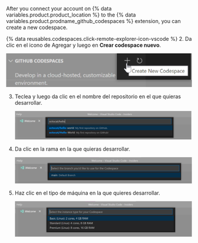 After you connect your account on {% data variables.product.product_location %} to the {% data variables.product.prodname_github_codespaces %} extension, you can create a new codespace.

{% data reusables.codespaces.click-remote-explorer-icon-vscode %}
2. Da clic en el icono de Agregar y luego en **Crear codespace nuevo**.

   ![La opciòn de crear un codespace nuevo en {% data variables.product.prodname_codespaces %}](/assets/images/help/codespaces/create-codespace-vscode.png)

3. Teclea y luego da clic en el nombre del repositorio en el que quieras desarrollar.

   ![Buscar un repositorio para crear un {% data variables.product.prodname_codespaces %} nuevo](/assets/images/help/codespaces/choose-repository-vscode.png)

4. Da clic en la rama en la que quieras desarrollar.

   ![Buscar una rama para crear un {% data variables.product.prodname_codespaces %} nuevo](/assets/images/help/codespaces/choose-branch-vscode.png)

5. Haz clic en el tipo de máquina en la que quieres desarrollar.

   ![Tipos de instancia para un {% data variables.product.prodname_codespaces %} nuevo](/assets/images/help/codespaces/choose-sku-vscode.png)